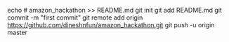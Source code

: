 echo # amazon_hackathon >> README.md
git init
git add README.md
git commit -m "first commit"
git remote add origin https://github.com/dineshnfun/amazon_hackathon.git
git push -u origin master
